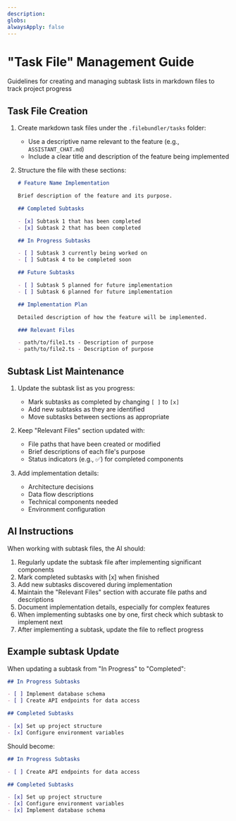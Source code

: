 ```yaml
---
description:
globs:
alwaysApply: false
---
```

# "Task File" Management Guide
<!-- https://github.com/elie222/inbox-zero/blob/main/.cursor/rules/subtask-list.mdc -->
Guidelines for creating and managing subtask lists in markdown files to track project progress

## Task File Creation

1. Create markdown task files under the `.filebundler/tasks` folder:
   - Use a descriptive name relevant to the feature (e.g., `ASSISTANT_CHAT.md`)
   - Include a clear title and description of the feature being implemented

2. Structure the file with these sections:
   ```markdown
   # Feature Name Implementation

   Brief description of the feature and its purpose.

   ## Completed Subtasks

   - [x] Subtask 1 that has been completed
   - [x] Subtask 2 that has been completed

   ## In Progress Subtasks

   - [ ] Subtask 3 currently being worked on
   - [ ] Subtask 4 to be completed soon

   ## Future Subtasks

   - [ ] Subtask 5 planned for future implementation
   - [ ] Subtask 6 planned for future implementation

   ## Implementation Plan

   Detailed description of how the feature will be implemented.

   ### Relevant Files

   - path/to/file1.ts - Description of purpose
   - path/to/file2.ts - Description of purpose
   ```

## Subtask List Maintenance

1. Update the subtask list as you progress:
   - Mark subtasks as completed by changing `[ ]` to `[x]`
   - Add new subtasks as they are identified
   - Move subtasks between sections as appropriate

2. Keep "Relevant Files" section updated with:
   - File paths that have been created or modified
   - Brief descriptions of each file's purpose
   - Status indicators (e.g., ✅) for completed components

3. Add implementation details:
   - Architecture decisions
   - Data flow descriptions
   - Technical components needed
   - Environment configuration

## AI Instructions

When working with subtask files, the AI should:

1. Regularly update the subtask file after implementing significant components
2. Mark completed subtasks with [x] when finished
3. Add new subtasks discovered during implementation
4. Maintain the "Relevant Files" section with accurate file paths and descriptions
5. Document implementation details, especially for complex features
6. When implementing subtasks one by one, first check which subtask to implement next
7. After implementing a subtask, update the file to reflect progress

## Example subtask Update

When updating a subtask from "In Progress" to "Completed":

```markdown
## In Progress Subtasks

- [ ] Implement database schema
- [ ] Create API endpoints for data access

## Completed Subtasks

- [x] Set up project structure
- [x] Configure environment variables
```

Should become:

```markdown
## In Progress Subtasks

- [ ] Create API endpoints for data access

## Completed Subtasks

- [x] Set up project structure
- [x] Configure environment variables
- [x] Implement database schema
```